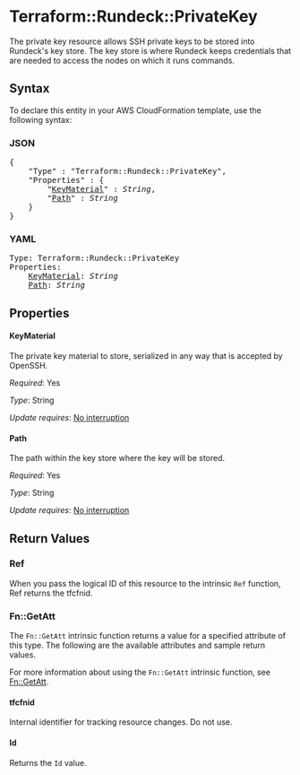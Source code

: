 # Terraform::Rundeck::PrivateKey

The private key resource allows SSH private keys to be stored into Rundeck's key store.
The key store is where Rundeck keeps credentials that are needed to access the nodes on which
it runs commands.

## Syntax

To declare this entity in your AWS CloudFormation template, use the following syntax:

### JSON

<pre>
{
    "Type" : "Terraform::Rundeck::PrivateKey",
    "Properties" : {
        "<a href="#keymaterial" title="KeyMaterial">KeyMaterial</a>" : <i>String</i>,
        "<a href="#path" title="Path">Path</a>" : <i>String</i>
    }
}
</pre>

### YAML

<pre>
Type: Terraform::Rundeck::PrivateKey
Properties:
    <a href="#keymaterial" title="KeyMaterial">KeyMaterial</a>: <i>String</i>
    <a href="#path" title="Path">Path</a>: <i>String</i>
</pre>

## Properties

#### KeyMaterial

The private key material to store, serialized in any way that is
accepted by OpenSSH.

_Required_: Yes

_Type_: String

_Update requires_: [No interruption](https://docs.aws.amazon.com/AWSCloudFormation/latest/UserGuide/using-cfn-updating-stacks-update-behaviors.html#update-no-interrupt)

#### Path

The path within the key store where the key will be stored.

_Required_: Yes

_Type_: String

_Update requires_: [No interruption](https://docs.aws.amazon.com/AWSCloudFormation/latest/UserGuide/using-cfn-updating-stacks-update-behaviors.html#update-no-interrupt)

## Return Values

### Ref

When you pass the logical ID of this resource to the intrinsic `Ref` function, Ref returns the tfcfnid.

### Fn::GetAtt

The `Fn::GetAtt` intrinsic function returns a value for a specified attribute of this type. The following are the available attributes and sample return values.

For more information about using the `Fn::GetAtt` intrinsic function, see [Fn::GetAtt](https://docs.aws.amazon.com/AWSCloudFormation/latest/UserGuide/intrinsic-function-reference-getatt.html).

#### tfcfnid

Internal identifier for tracking resource changes. Do not use.

#### Id

Returns the <code>Id</code> value.

